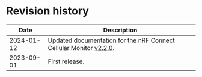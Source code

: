 # Revision history

| Date       | Description    |
|------------|----------------|
| 2024-01-12 | Updated documentation for the nRF Connect Cellular Monitor [v2.2.0](https://github.com/NordicSemiconductor/pc-nrfconnect-cellularmonitor/blob/main/Changelog.md). |
| 2023-09-01 | First release. |
